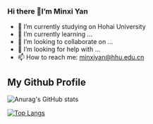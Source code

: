 ### Hi there 👋I’m Minxi Yan

- 🔭 I’m currently studying on Hohai University
- 🌱 I’m currently learning ...
- 👯 I’m looking to collaborate on ...
- 🤔 I’m looking for help with ...
- 📫 How to reach me: minxiyan@hhu.edu.cn

## My Github Profile
![Anurag's GitHub stats](https://github-readme-stats.vercel.app/api?username=Yan0613&show_icons=true)  

[![Top Langs](https://github-readme-stats.vercel.app/api/top-langs/?username=Yan0613&layout=compact)](https://github.com/Yan0613/github-readme-stats)
